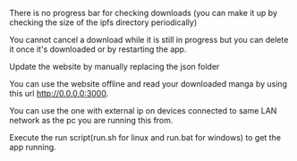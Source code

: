 There is no progress bar for checking downloads
(you can make it up by checking the size of the ipfs directory periodically)

You cannot cancel a download while it is still in progress but you can delete 
it once it's downloaded or by restarting the app.

Update the website by manually replacing the json folder

You can use the website offline and read your downloaded manga by using this url http://0.0.0.0:3000.

You can use the one with external ip on devices connected to same LAN network as the pc you are running this from.

Execute the run script(run.sh for linux and run.bat for windows) to get the app running.
